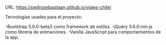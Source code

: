 URL: https://pedrosebastiaan.github.io/viajes-chile/

Tecnologías usadas para el proyecto:

-Bootstrap 5.0.0-beta3 como framework de estilos.
-jQuery 3.6.0.min.js como librería de animaciónes.
-Vanilla JavaScript para comportamientos de la app.
